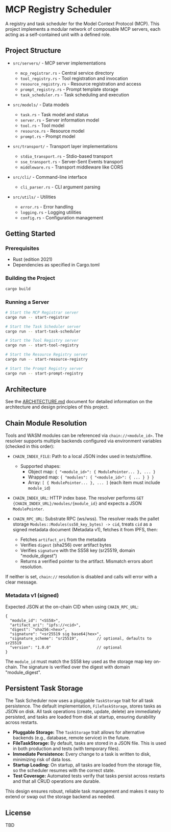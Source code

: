 # MCP Registry Scheduler

A registry and task scheduler for the Model Context Protocol (MCP). This project implements a modular network of composable MCP servers, each acting as a self-contained unit with a defined role.

## Project Structure

- `src/servers/` - MCP server implementations

  - `mcp_registrar.rs` - Central service directory
  - `tool_registry.rs` - Tool registration and invocation
  - `resource_registry.rs` - Resource registration and access
  - `prompt_registry.rs` - Prompt template storage
  - `task_scheduler.rs` - Task scheduling and execution

- `src/models/` - Data models

  - `task.rs` - Task model and status
  - `server.rs` - Server information model
  - `tool.rs` - Tool model
  - `resource.rs` - Resource model
  - `prompt.rs` - Prompt model

- `src/transport/` - Transport layer implementations

  - `stdio_transport.rs` - Stdio-based transport
  - `sse_transport.rs` - Server-Sent Events transport
  - `middleware.rs` - Transport middleware like CORS

- `src/cli/` - Command-line interface

  - `cli_parser.rs` - CLI argument parsing

- `src/utils/` - Utilities
  - `error.rs` - Error handling
  - `logging.rs` - Logging utilities
  - `config.rs` - Configuration management

## Getting Started

### Prerequisites

- Rust (edition 2021)
- Dependencies as specified in Cargo.toml

### Building the Project

```bash
cargo build
```

### Running a Server

```bash
# Start the MCP Registrar server
cargo run -- start-registrar

# Start the Task Scheduler server
cargo run -- start-task-scheduler

# Start the Tool Registry server
cargo run -- start-tool-registry

# Start the Resource Registry server
cargo run -- start-resource-registry

# Start the Prompt Registry server
cargo run -- start-prompt-registry
```

## Architecture

See the [ARCHITECTURE.md](ARCHITECTURE.md) document for detailed information on the architecture and design principles of this project.

## Chain Module Resolution

Tools and WASM modules can be referenced via `chain://<module_id>`. The resolver supports multiple backends configured via environment variables (checked in this order):

- `CHAIN_INDEX_FILE`: Path to a local JSON index used in tests/offline.
  - Supported shapes:
    - Object map: `{ "<module_id>": { ModulePointer... }, ... }`
    - Wrapped map: `{ "modules": { "<module_id>": { ... } } }`
    - Array: `[ { ModulePointer... }, ... ]` (each item must include `module_id`)
- `CHAIN_INDEX_URL`: HTTP index base. The resolver performs `GET {CHAIN_INDEX_URL}/modules/{module_id}` and expects a JSON `ModulePointer`.

- `CHAIN_RPC_URL`: Substrate RPC (ws/wss). The resolver reads the pallet storage `Modules::Modules(ss58_key_bytes) -> cid`, treats `cid` as a signed metadata document (Metadata v1), fetches it from IPFS, then:
  - Fetches `artifact_uri` from the metadata
  - Verifies `digest` (sha256) over artifact bytes
  - Verifies `signature` with the SS58 key (sr25519, domain "module_digest")
  - Returns a verified pointer to the artifact. Mismatch errors abort resolution.

If neither is set, `chain://` resolution is disabled and calls will error with a clear message.

### Metadata v1 (signed)
Expected JSON at the on-chain CID when using `CHAIN_RPC_URL`:

```
{
  "module_id": "<SS58>",
  "artifact_uri": "ipfs://<cid>",
  "digest": "sha256:<hex>",
  "signature": "<sr25519 sig base64|hex>",
  "signature_scheme": "sr25519",        // optional, defaults to sr25519
  "version": "1.0.0"                    // optional
}
```

The `module_id` must match the SS58 key used as the storage map key on-chain. The signature is verified over the digest with domain "module_digest".

## Persistent Task Storage

The Task Scheduler now uses a pluggable `TaskStorage` trait for all task persistence. The default implementation, `FileTaskStorage`, stores tasks as JSON on disk. All task operations (create, update, delete) are immediately persisted, and tasks are loaded from disk at startup, ensuring durability across restarts.

- **Pluggable Storage:** The `TaskStorage` trait allows for alternative backends (e.g., database, remote service) in the future.
- **FileTaskStorage:** By default, tasks are stored in a JSON file. This is used in both production and tests (with temporary files).
- **Immediate Persistence:** Every change to a task is written to disk, minimizing risk of data loss.
- **Startup Loading:** On startup, all tasks are loaded from the storage file, so the scheduler resumes with the correct state.
- **Test Coverage:** Automated tests verify that tasks persist across restarts and that all CRUD operations are durable.

This design ensures robust, reliable task management and makes it easy to extend or swap out the storage backend as needed.

## License

TBD

